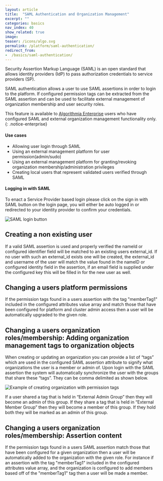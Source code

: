 ```yaml
---
layout: article
title:  "SAML Authentication and Organization Management"
excerpt: ""
categories: basics
nav_index: 40
show_related: true
image:
teaser: /icons/algo.svg
permalink: /platform/saml-authentication/
redirect_from:
-  /basics/saml-authentication/
---
```


Security Assertion Markup Language (SAML) is an open standard that allows identity providers (IdP) to pass authorization credentials to service providers (SP).

SAML authentication allows a user to use SAML assertions in order to login to the platform. If configured permission tags can be extracted from the SAML assertion and can be used to facilitate external management of organization membership and user security roles. 

This feature is available to [Algorithmia Enterprise](/enterprise) users who have configured SAML and external organization management functionality only.
{: .notice-enterprise}

#### Use cases
-  Allowing user login through SAML
-  Using an external management platform for user permission(admin/sudo)
-  Using an external management platform for granting/revoking organization membership/administration privileges
-  Creating local users that represent validated users verified through SAML

#### Logging in with SAML

To enact a Service Provider based login please click on the sign in with SAML button on the login page, you will either be auto logged in or redirected to your identity provider to confirm your credentials.

![SAML login button](/developers/images/post_images/saml/saml-login-button.png)

## Creating a non existing user

If a valid SAML assertion is used and properly verified the nameId or configured identifier field will be matched to an existing users external_id. If no user with such an external_id exists one will be created, the external_id and username of the user will match the value found in the nameID or configured identity field in the assertion, if an email field is supplied under the configured key this will be filled in for the new user as well.

## Changing a users platform permissions

If the permission tags found in a users assertion with the tag "memberTag1" included in the configured attributes value array and match those that have been configured for platform and cluster admin access then a user will be automatically upgraded to the given role.

## Changing a users organization roles/membership: Adding organization management tags to organization objects

When creating or updating an organization you can provide a list of “tags” which are used in the configured SAML assertion attribute to signify what organizations the user is a member or admin of. Upon login with the SAML assertion the system will automatically synchronize the user with the groups that share these “tags”. They can be comma delimited as shown below.

![Example of creating organization with permission tags](/developers/images/post_images/jwt-sync/create_org_perm_tags.png)

If a user shared a tag that is held in “External Admin Group” then they will become an admin of this group. If they share a tag that is held in “External Member Group” then they will become a member of this group. If they hold both they will be marked as an admin of this group.

## Changing a users organization roles/membership: Assertion content

If the permission tags found in a users SAML assertion match those that have been configured for a given organization then a user will be automatically added to the organization with the given role.
For instance if an assertion with the tag "memberTag1" included in the configured attributes value array, and the organization is configured to add members based off of the "memberTag1" tag then a user will be made a member.
